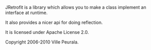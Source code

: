 JRetrofit is a library which allows you to make a class implement an interface at runtime.

It also provides a nicer api for doing reflection.

It is licensed under Apache License 2.0.

Copyright 2006-2010 Ville Peurala.

